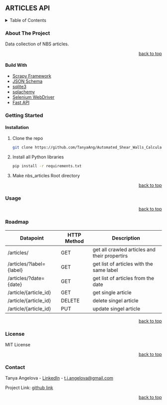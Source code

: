 
## ARTICLES API

<details>
  <summary>Table of Contents</summary>
  <ol>
    <li>
      <a href="#about-the-project">About The Project</a>
      <ul>
        <li><a href="#built-with">Built With</a></li>
      </ul>
    </li>
    <li>
      <a href="#getting-started">Getting Started</a>
      <ul>
        <li><a href="#installation">Installation</a></li>
      </ul>
    </li>
    <li><a href="#usage">Usage</a></li>
    <li><a href="#roadmap">Roadmap</a></li>
    <li><a href="#license">License</a></li>
    <li><a href="#contact">Contact</a></li>
  </ol>
</details>


### About The Project
  Data collection of NBS articles.
<p align="right"><a href="#top">back to top</a></p>

#### Build With
* [Scrapy Framework](https://scrapy.org/)
* [JSON Schema](https://json-schema.org/)
* [sqlite3](https://www.sqlite.org/index.html)
* [sqlachemy](https://www.sqlalchemy.org/)
* [Selenium WebDriver](https://www.selenium.dev/documentation/webdriver/)
* [Fast API](https://fastapi.tiangolo.com/)

### Getting Started
#### Installation
1. Clone the repo
   ```sh
   git clone https://github.com/TanyaAng/Automated_Shear_Walls_Calculations.git
   ```
2. Install all Python libraries
   ```sh
   pip install -r requirements.txt
   ```
3. Make nbs_articles Root directory

<p align="right"><a href="#top">back to top</a></p>

### Usage


<p align="right"><a href="#top">back to top</a></p>

### Roadmap

| Datapoint                | HTTP Method | Description                                   |
| ------------------------ | ----------- | --------------------------------------------- |
| /articles/               | GET         | get all crawled articles and their propertirs |
| /articles/?label={label} | GET         | get list of articles with the same label      |
| /articles/?date={date}   | GET         | get list of articles from the date            |
| /article/{article_id}    | GET         | get single article                            |
| /article/{article_id}    | DELETE      | delete singel article                         |
| /article/{article_id}    | PUT         | update singel article                         |


<p align="right"><a href="#top">back to top</a></p>

### License
MIT License

<p align="right"><a href="#top">back to top</a></p>

### Contact

Tanya Angelova - [LinkedIn](https://www.linkedin.com/in/tanya-angelova-44b03590/) - t.j.angelova@gmail.com

Project Link: [github link]

<p align="right"><a href="#top">back to top</a></p>

[LinkedIn]: https://www.linkedin.com/in/tanya-angelova-44b03590/
[github link]: https://github.com/TanyaAng/Automated_Shear_Walls_Calculations
